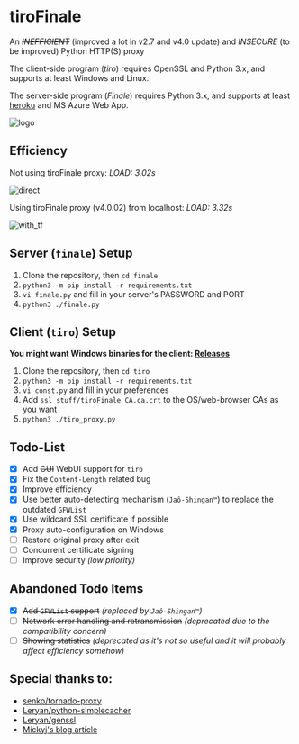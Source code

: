 # tiroFinale
An <del>*INEFFICIENT*</del> (improved a lot in v2.7 and v4.0 update) and *INSECURE* (to be improved) Python HTTP(S) proxy

The client-side program (*tiro*) requires OpenSSL and Python 3.x, and supports at least Windows and Linux.

The server-side program (*Finale*) requires Python 3.x, and supports at least [heroku](http://heroku.com) and MS Azure Web App.

![logo](http://www.madoka-magica.com/special/img/present01/icon_mami.png)

## Efficiency

Not using tiroFinale proxy: *LOAD: 3.02s*

![direct](https://cloud.githubusercontent.com/assets/6646473/17058008/6a7b9da8-5050-11e6-86b3-e81065bd9cca.png)

Using tiroFinale proxy (v4.0.02) from localhost: *LOAD: 3.32s*

![with_tf](https://cloud.githubusercontent.com/assets/6646473/17058009/6a7bc846-5050-11e6-85f1-85e0b5c7f36e.png)

## Server (`finale`) Setup

1. Clone the repository, then `cd finale`
2. `python3 -m pip install -r requirements.txt`
3. `vi finale.py` and fill in your server's PASSWORD and PORT
4. `python3 ./finale.py`

## Client (`tiro`) Setup

**You might want Windows binaries for the client: [Releases](https://github.com/xmcp/tiroFinale/releases)**

1. Clone the repository, then `cd tiro`
2. `python3 -m pip install -r requirements.txt`
3. `vi const.py` and fill in your preferences
4. Add `ssl_stuff/tiroFinale_CA.ca.crt` to the OS/web-browser CAs as you want
5. `python3 ./tiro_proxy.py`

## Todo-List

- [x] Add <del>GUI</del> WebUI support for `tiro`
- [x] Fix the `Content-Length` related bug
- [x] Improve efficiency
- [x] Use better auto-detecting mechanism (`Jaô-Shingan™`) to replace the outdated `GFWList`
- [x] Use wildcard SSL certificate if possible
- [x] Proxy auto-configuration on Windows
- [ ] Restore original proxy after exit
- [ ] Concurrent certificate signing
- [ ] Improve security *(low priority)*

## Abandoned Todo Items

- [x] <del>Add `GFWList` support</del> *(replaced by `Jaô-Shingan™`)*
- [ ] <del>Network error handling and retransmission</del> *(deprecated due to the compatibility concern)*
- [ ] <del>Showing statistics</del> *(deprecated as it's not so useful and it will probably affect efficiency somehow)*

## Special thanks to:

- [senko/tornado-proxy](https://github.com/senko/tornado-proxy)
- [Leryan/python-simplecacher](https://github.com/Leryan/python-simplecacher)
- [Leryan/genssl](https://github.com/Leryan/genssl)
- [Mickyj's blog article](http://blogs.msmvps.com/mickyj/blog/2013/10/31/programmatically-alter-automatically-detect-settings-in-ie-through-vbs/)